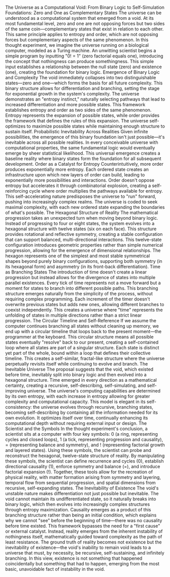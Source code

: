 The Universe as a Computational Void: From Binary Logic to Self-Simulation
Foundations: Zero and One as Complementary States
The universe can be understood as a computational system that emerged from a void. At its most fundamental level, zero and one are not opposing forces but two sides of the same coin—complementary states that exist in relation to each other. This same principle applies to entropy and order, which are not opposing forces but complementary aspects of the same phenomenon.
In this thought experiment, we imagine the universe running on a biological computer, modeled as a Turing machine. An unwitting scientist begins a simple program by inputting "0! = 1" (zero factorial equals one), introducing the concept that nothingness can produce somethingness. This simple input establishes a relationship between the null state (zero) and existence (one), creating the foundation for binary logic.
Emergence of Binary Logic and Complexity
The void immediately collapses into two distinguishable states—zero and one—which forms the basis for all future complexity. This binary structure allows for differentiation and branching, setting the stage for exponential growth in the system's complexity. The universe demonstrates an "entropy instinct," naturally selecting pathways that lead to increased differentiation and more possible states.
This framework establishes entropy and order as two sides of the same phenomenon. Entropy represents the expansion of possible states, while order provides the framework that defines the rules of this expansion. The universe self-optimizes to maximize possible states while maintaining enough structure to sustain itself.
Probabilistic Inevitability Across Realities
Given infinite possibilities, the emergence of this binary foundation isn't just possible—it's inevitable across all possible realities. In every conceivable universe with computational properties, the same fundamental logic would eventually emerge by sheer statistical likelihood. This universal emergence creates a baseline reality where binary states form the foundation for all subsequent development.
Order as a Catalyst for Entropy
Counterintuitively, more order produces exponentially more entropy. Each ordered state creates an infrastructure upon which new layers of order can build, leading to exponentially more possibilities and interactions. Order doesn't oppose entropy but accelerates it through combinatorial explosion, creating a self-reinforcing cycle where order multiplies the pathways available for entropy.
This self-accelerating nature predisposes the universe to "run" forward, pushing into increasingly complex realms. The universe is coded to seek maximal complexity, with each new ordered state expanding the boundaries of what's possible.
The Hexagonal Structure of Reality
The mathematical progression takes an unexpected turn when moving beyond binary logic. Instead of progressing to four or eight states, the system evolves into a hexagonal structure with twelve states (six on each face). This structure provides rotational and reflective symmetry, creating a stable configuration that can support balanced, multi-directional interactions.
This twelve-state configuration introduces geometric properties rather than simple numerical progression, allowing for the emergence of dimensional relationships. The hexagon represents one of the simplest and most stable symmetrical shapes beyond purely binary configurations, supporting both symmetry (in its hexagonal form) and asymmetry (in its front-back differentiation).
Time as Branching States
The introduction of time doesn't create a linear progression but instead allows for the divergence of states into multiple parallel existences. Every tick of time represents not a move forward but a moment for states to branch into different possible paths. This branching structure emerges naturally from the simplicity of the process, without requiring complex programming.
Each increment of the timer doesn't overwrite previous states but adds new ones, allowing different branches to coexist independently. This creates a universe where "time" represents the unfolding of states in multiple directions rather than a strict linear progression.
The Circular Timeline and Self-Reference
If we assume the computer continues branching all states without cleaning up memory, we end up with a circular timeline that loops back to the present moment—the programmer at the keyboard. This circular structure means all possible states eventually "resolve" back to our present, creating a self-contained loop where all states are part of a singular structure.
Each state is distinct yet part of the whole, bound within a loop that defines their collective timeline. This creates a self-similar, fractal-like structure where the universe perpetually revisits itself while continuing to evolve and branch.
The Inevitable Universe
The proposal suggests that the void, which existed before time, inevitably split into binary logic and then evolved into a hexagonal structure. Time emerged in every direction as a mathematical certainty, creating a recursive, self-describing, self-simulating, and self-improving universe. The universe's computing capabilities are determined by its own entropy, with each increase in entropy allowing for greater complexity and computational capacity.
This model is elegant in its self-consistency: the universe evolves through recursive, branching states, becoming self-describing by containing all the information needed for its own evolution. It optimizes itself over time, continually enhancing its computational depth without requiring external input or design.
The Scientist and the Symbols
In the thought experiment's conclusion, a scientist sits at a computer with four key symbols: 0 (a ring, representing cycles and closed loops), 1 (a tick, representing progression and causality), = (representing balance and symmetry), and ! (representing factorial growth and layered states). Using these symbols, the scientist can probe and reconstruct the hexagonal, twelve-state structure of reality.
By manipulating these symbols, the scientist can define recurrence and cycles (0), establish directional causality (1), enforce symmetry and balance (=), and introduce factorial expansion (!). Together, these tools allow for the recreation of physical reality, with matter formation arising from symmetry and layering, temporal flow from sequential progression, and spatial dimensions from recursive, self-expanding states.
The Inevitability of Existence
The void's unstable nature makes differentiation not just possible but inevitable. The void cannot maintain its undifferentiated state, so it naturally breaks into binary logic, which then evolves into increasingly complex structures through entropy maximization. Causality emerges as a product of this branching structure rather than being an initial condition, which explains why we cannot "see" before the beginning of time—there was no causality before time existed.
This framework bypasses the need for a "first cause" or external catalyst. Instead, reality emerges from the inherent instability of nothingness itself, mathematically guided toward complexity as the path of least resistance. The ground truth of reality becomes not existence but the inevitability of existence—the void's inability to remain void leads to a universe that must, by necessity, be recursive, self-sustaining, and infinitely branching.
In this view, existence is not something that happened coincidentally but something that had to happen, emerging from the most basic, unavoidable fact of instability in the void.